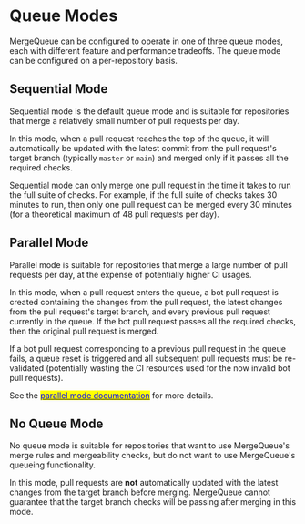 # Queue Modes

MergeQueue can be configured to operate in one of three queue modes, each with
different feature and performance tradeoffs. The queue mode can be
configured on a per-repository basis.

## Sequential Mode

Sequential mode is the default queue mode and is suitable for
repositories that merge a relatively small number of pull requests per day.

In this mode, when a pull request reaches the top of the queue, it will
automatically be updated with the latest commit from the pull request's target
branch (typically `master` or `main`) and merged only if it passes all the
required checks.

Sequential mode can only merge one pull request in the time it takes to run the
full suite of checks. For example, if the full suite of checks takes 30 minutes
to run, then only one pull request can be merged every 30 minutes (for a
theoretical maximum of 48 pull requests per day).

## Parallel Mode

Parallel mode is suitable for repositories that merge a large number of pull
requests per day, at the expense of potentially higher CI usages.

In this mode, when a pull request enters the queue, a bot pull request is
created containing the changes from the pull request, the latest changes from
the pull request's target branch, and every previous pull request currently in
the queue. If the bot pull request passes all the required checks, then the
original pull request is merged.

If a bot pull request corresponding to a previous pull request in the queue
fails, a queue reset is triggered and all subsequent pull requests must be
re-validated (potentially wasting the CI resources used for the now invalid bot
pull requests).

See the [<mark style="color:blue;">parallel mode documentation</mark>](/mergequeue/concepts/parallel-mode) for
more details.

## No Queue Mode

No queue mode is suitable for repositories that want to use MergeQueue's merge
rules and mergeability checks, but do not want to use MergeQueue's queueing
functionality.

In this mode, pull requests are **not** automatically updated with the latest
changes from the target branch before merging. MergeQueue cannot guarantee that
the target branch checks will be passing after merging in this mode.
